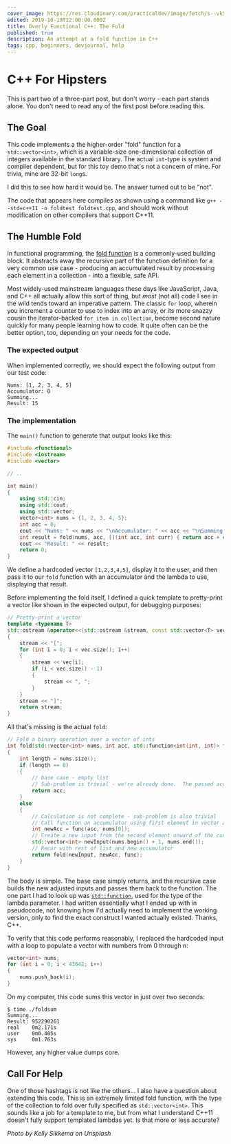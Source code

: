 ```yaml
---
cover_image: https://res.cloudinary.com/practicaldev/image/fetch/s--vk5AiHBF--/c_imagga_scale,f_auto,fl_progressive,h_420,q_auto,w_1000/https://thepracticaldev.s3.amazonaws.com/i/zdhqlnof5w8m2eivc21l.jpg
edited: 2019-10-19T12:00:00.000Z
title: Overly Functional C++: The Fold
published: true
description: An attempt at a fold function in C++
tags: cpp, beginners, devjournal, help
---
```

# C++ For Hipsters

This is part two of a three-part post, but don't worry - each part stands alone.  You don't need to read any of the first post before reading this.

## The Goal

This code implements a the higher-order "fold" function for a `std::vector<int>`, which is a variable-size one-dimensional collection of integers available in the standard library.  The actual `int`-type is system and compiler dependent, but for this toy demo that's not a concern of mine.  For trivia, mine are 32-bit `long`s.

I did this to see how hard it would be.  The answer turned out to be "not".

The code that appears here compiles as shown using a command like `g++ --std=c++11 -o foldtest foldtest.cpp`, and should work without modification on other compilers that support C++11.

## The Humble Fold

In functional programming, the [fold function](https://dev.to/deciduously/know-when-to-fold-em-1466) is a commonly-used building block.  It abstracts away the recursive part of the function definition for a very common use case - producing an accumulated result by processing each element in a collection - into a flexible, safe API.

Most widely-used mainstream languages these days like JavaScript, Java, and C++ all actually allow this sort of thing, but *most* (not all) code I see in the wild tends toward an imperative pattern.  The classic `for` loop, wherein you increment a counter to use to index into an array, or its more snazzy cousin the iterator-backed `for item in collection`, become second nature quickly for many people learning how to code. It quite often can be the better option, too, depending on your needs for the code.


### The expected output

When implemented correctly, we should expect the following output from our test code:

```
Nums: [1, 2, 3, 4, 5]
Accumulator: 0
Summing...
Result: 15
```

### The implementation

The `main()` function to generate that output looks like this:

```cpp
#include <functional>
#include <iostream>
#include <vector>

// ..

int main()
{
    using std::cin;
    using std::cout;
    using std::vector;
    vector<int> nums = {1, 2, 3, 4, 5};
    int acc = 0;
    cout << "Nums: " << nums << "\nAccumulator: " << acc << "\nSumming...\n";
    int result = fold(nums, acc, [](int acc, int curr) { return acc + curr; });
    cout << "Result: " << result;
    return 0;
}
```

We define a hardcoded vector `[1,2,3,4,5]`, display it to the user, and then pass it to our `fold` function with an accumulator and the lambda to use, displaying that result.

Before implementing the fold itself, I defined a quick template to pretty-print a vector like shown in the expected output, for debugging purposes:


```cpp
// Pretty-print a vector
template <typename T>
std::ostream &operator<<(std::ostream &stream, const std::vector<T> vec)
{
    stream << "[";
    for (int i = 0; i < vec.size(); i++)
    {
        stream << vec[i];
        if (i < vec.size() - 1)
        {
            stream << ", ";
        }
    }
    stream << "]";
    return stream;
}
```

All that's missing is the actual `fold`:


```cpp
// Fold a binary operation over a vector of ints
int fold(std::vector<int> nums, int acc, std::function<int(int, int)> func)
{
    int length = nums.size();
    if (length == 0)
    {
        // base case - empty list
        // Sub-problem is trivial - we're already done.  The passed accumulator holds the result
        return acc;
    }
    else
    {
        // Calculation is not complete - sub-problem is also trivial
        // Call function on accumulator using first element in vector as operand
        int newAcc = func(acc, nums[0]);
        // Create a new input from the second element onward of the current input
        std::vector<int> newInput(nums.begin() + 1, nums.end());
        // Recur with rest of list and new accumulator
        return fold(newInput, newAcc, func);
    }
}
```

The body is simple.  The base case simply returns, and the recursive case builds the new adjusted inputs and passes them back to the function.  The one part I had to look up was [`std::function`](https://en.cppreference.com/w/cpp/utility/functional/function), used for the type of the lambda parameter.  I had written essentially what I ended up with in pseudocode, not knowing how I'd actually need to implement the working version, only to find the exact construct I wanted actually existed.  Thanks, C++.

To verify that this code performs reasonably, I replaced the hardcoded input with a loop to populate a vector with numbers from 0 through n:

```cpp
vector<int> nums;
for (int i = 0; i < 43642; i++)
{
    nums.push_back(i);
}
```

On my computer, this code sums this vector in just over two seconds:

```
$ time ./foldsum
Summing...
Result: 952290261
real    0m2.171s
user    0m0.405s
sys     0m1.763s

```

However, any higher value dumps core.

## Call For Help

One of those hashtags is not like the others... I also have a question about extending this code.  This is an extremely limited fold function, with the type of the collection to fold over fully specified as `std::vector<int>`.  This sounds like a job for a template to me, but from what I understand C++11 doesn't fully support templated lambdas yet.  Is that more or less accurate?

*Photo by Kelly Sikkema on Unsplash*